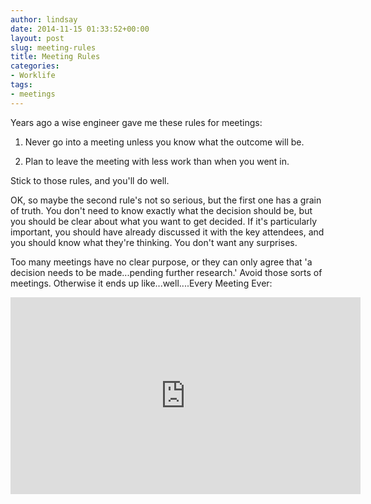 ```yaml
---
author: lindsay
date: 2014-11-15 01:33:52+00:00
layout: post
slug: meeting-rules
title: Meeting Rules
categories:
- Worklife
tags:
- meetings
---
```


Years ago a wise engineer gave me these rules for meetings:


  1. Never go into a meeting unless you know what the outcome will be.

  2. Plan to leave the meeting with less work than when you went in.


Stick to those rules, and you'll do well.

OK, so maybe the second rule's not so serious, but the first one has a grain of truth. You don't need to know exactly what the decision should be, but you should be clear about what you want to get decided. If it's particularly important, you should have already discussed it with the key attendees, and you should know what they're thinking. You don't want any surprises.

Too many meetings have no clear purpose, or they can only agree that 'a decision needs to be made...pending further research.' Avoid those sorts of meetings. Otherwise it ends up like...well....Every Meeting Ever:

<iframe width="560" height="315" src="https://www.youtube.com/embed/K7agjXFFQJU?ecver=1" frameborder="0" allowfullscreen></iframe>
